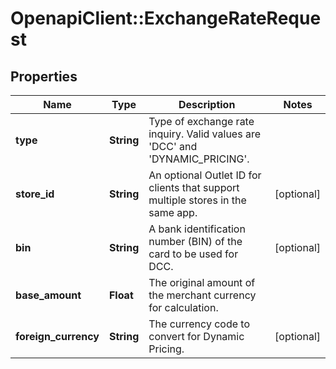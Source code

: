 # OpenapiClient::ExchangeRateRequest

## Properties
Name | Type | Description | Notes
------------ | ------------- | ------------- | -------------
**type** | **String** | Type of exchange rate inquiry. Valid values are &#39;DCC&#39; and &#39;DYNAMIC_PRICING&#39;. | 
**store_id** | **String** | An optional Outlet ID for clients that support multiple stores in the same app. | [optional] 
**bin** | **String** | A bank identification number (BIN) of the card to be used for DCC. | [optional] 
**base_amount** | **Float** | The original amount of the merchant currency for calculation. | 
**foreign_currency** | **String** | The currency code to convert for Dynamic Pricing. | [optional] 


